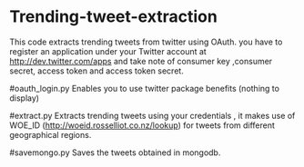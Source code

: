 # Trending-tweet-extraction

This code extracts trending tweets from twitter using OAuth. you have to register an application under your Twitter account at http://dev.twitter.com/apps and take note of consumer key ,consumer secret, access token and access token secret.

#oauth_login.py
Enables you to use twitter package benefits (nothing to display)

#extract.py
Extracts trending tweets using your credentials , it makes use of WOE_ID (http://woeid.rosselliot.co.nz/lookup) for tweets from different geographical regions.

#savemongo.py
Saves the tweets obtained in mongodb.
